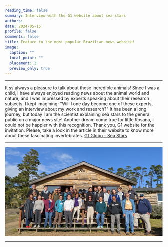 ```yaml
--- 
reading_time: false
summary: Interview with the G1 website about sea stars
authors:
date: 2024-05-15
profile: false
comments: false
title: Feature in the most popular Brazilian news website! 
image:
  caption: ""
  focal_point: ""
  placement: 2
  preview_only: true
---
```

---

It ss always a pleasure to talk about these incredible animals! Since I was a child, I have always enjoyed reading news about the animal 
world and nature, and I was impressed by experts speaking about their research subjects. I kept imagining: "Will I one day become one of 
these experts, giving an interview about my work and research?" It has been a long journey, but today I am the scientist explaining sea stars to the general public on a major news site! Another dream come true for little Rosana, I could not be happier with this recognition. Thank you, G1 website for the invitation. Please, take a look in the article in their website to know more about these fascinating invertebrates. [G1 Globo - Sea Stars]([https://www.digin-tcn.org/](https://g1.globo.com/sp/campinas-regiao/terra-da-gente/noticia/2024/05/15/copia-de-orgaos-vitais-entenda-o-processo-de-regeneracao-dos-bracos-das-estrelas-do-mar.ghtml))

---
![dig](https://raw.githubusercontent.com/rosanafcunha/website_rosanafcunha/master/content/post/digin/featured.jpg "dig")

---
